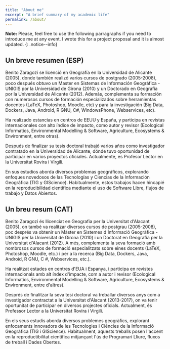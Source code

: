 ```yaml
---
title: "About me"
excerpt: "A brief summary of my academic life"
permalink: /about/
---
```


**Note:** Please, feel free to use the following parragraphs if you need to introduce me at any event. I wrote this for a project proposal and it is almost updated.
{: .notice--info}

## Un breve resumen (ESP)
Benito Zaragozí se licenció en Geografía en la Universidad de Alicante (2005), donde también realizó varios cursos de postgrado (2005-2008), poco después obtuvo un Master en Sistemas de Información Geográfica - UNIGIS por la Universidad de Girona (2010) y un Doctorado en Geografía por la Universidad de Alicante (2012). Además, complementa su formación con numerosos cursos de formación especializados sobre herramientas docentes (LaTeX, Photoshop, Moodle, etc) y para la investigación (Big Data, Dockers, Java, Android, R GNU, C#, WindowsPhone, Webservices, etc).

Ha realizado estancias en centros de EEUU y España, y participa en revistas internacionales con alto índice de impacto, como autor y revisor (Ecological Informatics, Environmental Modelling & Software, Agriculture, Ecosystems & Environment, entre otras).

Después de finalizar su tesis doctoral trabajó varios años como investigador contratado en la Universidad de Alicante, dónde tuvo oportunidad de participar en varios proyectos oficiales. Actualmente, es Profesor Lector en la Universitat Rovira i Virgili.

En sus estudios aborda diversos problemas geográficos, explorando enfoques novedosos de las Tecnologías y Ciencias de la Información Geográfica (TIG y GIScience). Habitualmente, estos trabajos hacen hincapié en la reproducibilidad científica mediante el uso de Software Libre, flujos de trabajo y Datos Abiertos.


## Un breu resum (CAT)
Benito Zaragozí és llicenciat en Geografia per la Universitat d'Alacant (2005), on també va realitzar diversos cursos de postgrau (2005-2008), poc després va obtenir un Màster en Sistemes d'Informació Geogràfica - UNIGIS per la Universitat de Girona (2010) i un Doctorat en Geografia per la Universitat d'Alacant (2012). A més, complementa la seva formació amb nombrosos cursos de formació especialitzats sobre eines docents (LaTeX, Photoshop, Moodle, etc.) i per a la recerca (Big Data, Dockers, Java, Android, R GNU, C #, Webservices, etc.).

Ha realitzat estades en centres d'EUA i Espanya, i participa en revistes internacionals amb alt índex d'impacte, com a autor i revisor (Ecological Informatics, Environmental Modelling & Software, Agriculture, Ecosystems & Environment, entre d'altres).

Després de finalitzar la seva tesi doctoral va treballar diversos anys com a investigador contractat a la Universitat d'Alacant (2013-2017), on va tenir oportunitat de participar en diversos projectes oficials. Actualment, és Professor Lector a la Universitat Rovira i Virgili.

En els seus estudis aborda diversos problemes geogràfics, explorant enfocaments innovadors de les Tecnologies i Ciències de la Informació Geogràfica (TIG i GIScience). Habitualment, aquests treballs posen l'accent en la reproductibilitat científica mitjançant l'ús de Programari Lliure, fluxos de treball i Dades Obertes.
